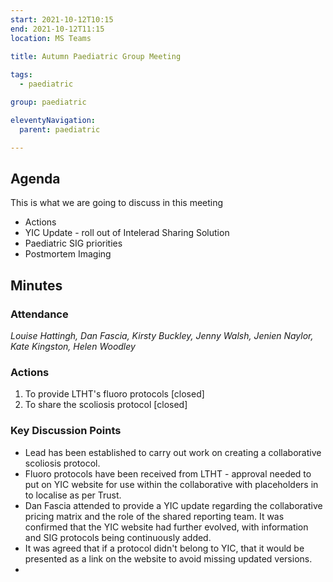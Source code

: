 ```yaml
---
start: 2021-10-12T10:15
end: 2021-10-12T11:15
location: MS Teams
 
title: Autumn Paediatric Group Meeting

tags:
  - paediatric

group: paediatric

eleventyNavigation:
  parent: paediatric

---
```


## Agenda

This is what we are going to discuss in this meeting

* Actions
* YIC Update - roll out of Intelerad Sharing Solution
* Paediatric SIG priorities
* Postmortem Imaging

## Minutes

### Attendance
_Louise Hattingh, Dan Fascia, Kirsty Buckley, Jenny Walsh, Jenien Naylor, Kate Kingston, Helen Woodley_
    
### Actions

1. To provide LTHT's fluoro protocols [closed]
2. To share the scoliosis protocol [closed]

### Key Discussion  Points

* Lead has been established to carry out work on creating a collaborative scoliosis protocol.
* Fluoro protocols have been received from LTHT - approval needed to put on YIC website for use within the collaborative with placeholders in to localise as per Trust.
* Dan Fascia attended to provide a YIC update regarding the collaborative pricing matrix and the role of the shared reporting team. It was confirmed that the YIC website had further evolved, with information and SIG protocols being continuously added. 
* It was agreed that if a protocol didn't belong to YIC, that it would be presented as a link on the website to avoid missing updated versions.
* 

